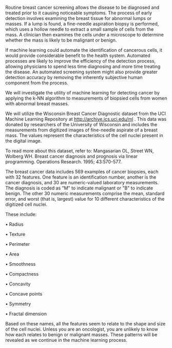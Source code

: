 Routine breast cancer screening allows the disease to be diagnosed and treated prior to it causing noticeable symptoms. The process of early detection involves examining the breast tissue for abnormal lumps or masses. If a lump is found, a fine-needle aspiration biopsy is performed, which uses a hollow needle to extract a small sample of cells from the mass. A clinician then examines the cells under a microscope to determine whether the mass is likely to be malignant or benign.

If machine learning could automate the identification of cancerous cells, it would provide considerable benefit to the health system. Automated processes are likely to improve the efficiency of the detection process, allowing physicians to spend less time diagnosing and more time treating the disease. An automated screening system might also provide greater detection accuracy by removing the inherently subjective human component from the process.

We will investigate the utility of machine learning for detecting cancer by applying the k-NN algorithm to measurements of biopsied cells from women with abnormal
breast masses.

We will utilize the Wisconsin Breast Cancer Diagnostic dataset from the UCI Machine Learning Repository at http://archive.ics.uci.edu/ml . This data
was donated by researchers of the University of Wisconsin and includes the measurements from digitized images of fine-needle aspirate of a breast mass. The
values represent the characteristics of the cell nuclei present in the digital image.

To read more about this dataset, refer to: Mangasarian OL, Street WN, Wolberg WH. Breast cancer diagnosis and prognosis via linear programming. Operations Research. 1995; 43:570-577.

The breast cancer data includes 569 examples of cancer biopsies, each with 32 features. One feature is an identification number, another is the cancer diagnosis,
and 30 are numeric-valued laboratory measurements. The diagnosis is coded as "M" to indicate malignant or "B" to indicate benign.
The other 30 numeric measurements comprise the mean, standard error, and worst (that is, largest) value for 10 different characteristics of the digitized cell nuclei.

These include:

• Radius

• Texture

• Perimeter

• Area

• Smoothness

• Compactness

• Concavity

• Concave points

• Symmetry

• Fractal dimension

Based on these names, all the features seem to relate to the shape and size of the cell nuclei. Unless you are an oncologist, you are unlikely to know how each relates to benign or malignant masses. These patterns will be revealed as we continue in the machine learning process.

